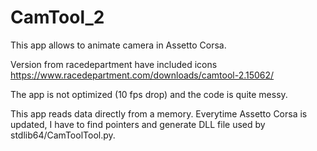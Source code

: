 # CamTool_2
This app allows to animate camera in Assetto Corsa.

Version from racedepartment have included icons
https://www.racedepartment.com/downloads/camtool-2.15062/

The app is not optimized (10 fps drop) and the code is quite messy. 

This app reads data directly from a memory.
Everytime Assetto Corsa is updated, I have to find pointers and generate DLL file used by stdlib64/CamToolTool.py.

